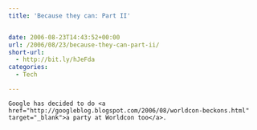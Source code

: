 ```yaml
---
title: 'Because they can: Part II'


date: 2006-08-23T14:43:52+00:00
url: /2006/08/23/because-they-can-part-ii/
short-url:
  - http://bit.ly/hJeFda
categories:
  - Tech

---
```

<div class='microid-mailto+http:sha1:b40b944f704ce400143a16b4deabf28306896c16'>
  
    Google has decided to do <a href="http://googleblog.blogspot.com/2006/08/worldcon-beckons.html" target="_blank">a party at Worldcon too</a>.
  
